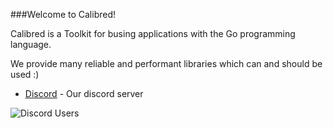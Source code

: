###Welcome to Calibred!

Calibred is a Toolkit for busing applications with the Go programming language.

We provide many reliable and performant libraries which can and should be used :)



 * [Discord](https://discord.gg/MDM3tB7dWU) - Our discord server


![Discord Users](https://img.shields.io/discord/922102078103511070?label=Discord&style=plastic)
